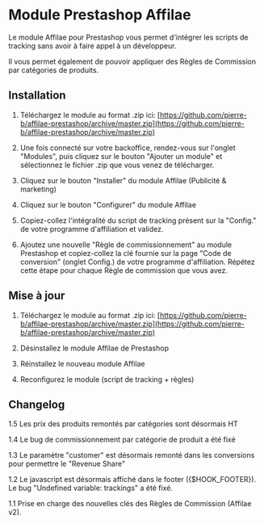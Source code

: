 Module Prestashop Affilae
================================

Le module Affilae pour Prestashop vous permet d'intégrer les scripts de tracking sans avoir à faire appel à un développeur.

Il vous permet également de pouvoir appliquer des Règles de Commission par catégories de produits.


Installation
-------------------------

1.  Téléchargez le module au format .zip ici: [https://github.com/pierre-b/affilae-prestashop/archive/master.zip](https://github.com/pierre-b/affilae-prestashop/archive/master.zip)

2.  Une fois connecté sur votre backoffice, rendez-vous sur l'onglet "Modules", 
    puis cliquez sur le bouton "Ajouter un module" et sélectionnez le fichier .zip 
    que vous venez de télécharger.

3.  Cliquez sur le bouton "Installer" du module Affilae (Publicité & marketing)

4.  Cliquez sur le bouton "Configurer" du module Affilae

5.  Copiez-collez l'intégralité du script de tracking présent sur la "Config." 
    de votre programme d'affiliation et validez.

6.  Ajoutez une nouvelle "Règle de commissionnement" au module Prestashop 
    et copiez-collez la clé fournie sur la page "Code de conversion" 
    (onglet Config.) de votre programme d'affiliation.
    Répétez cette étape pour chaque Règle de commission que vous avez.


Mise à jour
-------------------------
1.  Téléchargez le module au format .zip ici: [https://github.com/pierre-b/affilae-prestashop/archive/master.zip](https://github.com/pierre-b/affilae-prestashop/archive/master.zip)

2.  Désinstallez le module Affilae de Prestashop

3.  Réinstallez le nouveau module Affilae

4.  Reconfigurez le module (script de tracking + règles)


Changelog
-------------------------

1.5  Les prix des produits remontés par catégories sont désormais HT 

1.4  Le bug de commissionnement par catégorie de produit a été fixé

1.3  Le paramètre "customer" est désormais remonté dans les conversions pour permettre le "Revenue Share"

1.2  Le javascript est désormais affiché dans le footer ({$HOOK_FOOTER}).
     Le bug "Undefined variable: trackings" a été fixé.

1.1  Prise en charge des nouvelles clés des Règles de Commission (Affilae v2).